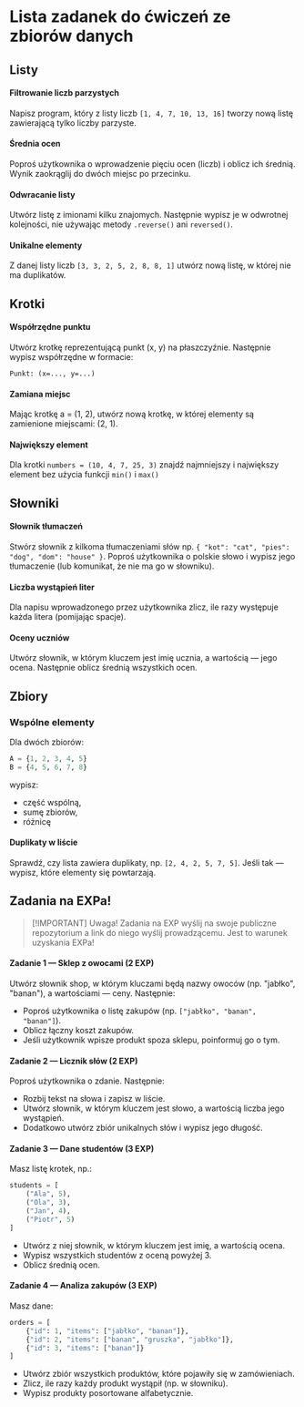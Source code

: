 # Lista zadanek do ćwiczeń ze zbiorów danych

## Listy

#### Filtrowanie liczb parzystych

Napisz program, który z listy liczb `[1, 4, 7, 10, 13, 16]` tworzy nową listę zawierającą tylko liczby parzyste.

#### Średnia ocen

Poproś użytkownika o wprowadzenie pięciu ocen (liczb) i oblicz ich średnią. Wynik zaokrąglij do dwóch miejsc po przecinku.

#### Odwracanie listy

Utwórz listę z imionami kilku znajomych. Następnie wypisz je w odwrotnej kolejności, nie używając metody `.reverse()` ani `reversed()`.

#### Unikalne elementy

Z danej listy liczb `[3, 3, 2, 5, 2, 8, 8, 1]` utwórz nową listę, w której nie ma duplikatów.

## Krotki

#### Współrzędne punktu

Utwórz krotkę reprezentującą punkt (x, y) na płaszczyźnie. Następnie wypisz współrzędne w formacie:

```
Punkt: (x=..., y=...)
```

#### Zamiana miejsc

Mając krotkę a = (1, 2), utwórz nową krotkę, w której elementy są zamienione miejscami: (2, 1).

#### Największy element

Dla krotki `numbers = (10, 4, 7, 25, 3)` znajdź najmniejszy i największy element bez użycia funkcji `min()` i `max()`

## Słowniki

#### Słownik tłumaczeń

Stwórz słownik z kilkoma tłumaczeniami słów np. `{ "kot": "cat", "pies": "dog", "dom": "house" }`.
Poproś użytkownika o polskie słowo i wypisz jego tłumaczenie (lub komunikat, że nie ma go w słowniku).

#### Liczba wystąpień liter

Dla napisu wprowadzonego przez użytkownika zlicz, ile razy występuje każda litera (pomijając spacje).

#### Oceny uczniów

Utwórz słownik, w którym kluczem jest imię ucznia, a wartością — jego ocena. Następnie oblicz średnią wszystkich ocen.

## Zbiory

### Wspólne elementy

Dla dwóch zbiorów:

```python
A = {1, 2, 3, 4, 5}
B = {4, 5, 6, 7, 8}
```

wypisz:

- część wspólną,
- sumę zbiorów,
- różnicę

#### Duplikaty w liście

Sprawdź, czy lista zawiera duplikaty, np. `[2, 4, 2, 5, 7, 5]`.
Jeśli tak — wypisz, które elementy się powtarzają.

## Zadania na EXPa!

> [!IMPORTANT] Uwaga!
> Zadania na EXP wyślij na swoje publiczne repozytorium a link do niego wyślij prowadzącemu.
> Jest to warunek uzyskania EXPa!

#### Zadanie 1 — Sklep z owocami (2 EXP)

Utwórz słownik shop, w którym kluczami będą nazwy owoców (np. "jabłko", "banan"), a wartościami — ceny.
Następnie:

- Poproś użytkownika o listę zakupów (np. `["jabłko", "banan", "banan"]`).
- Oblicz łączny koszt zakupów.
- Jeśli użytkownik wpisze produkt spoza sklepu, poinformuj go o tym.

#### Zadanie 2 — Licznik słów (2 EXP)

Poproś użytkownika o zdanie.
Następnie:

- Rozbij tekst na słowa i zapisz w liście.
- Utwórz słownik, w którym kluczem jest słowo, a wartością liczba jego wystąpień.
- Dodatkowo utwórz zbiór unikalnych słów i wypisz jego długość.

#### Zadanie 3 — Dane studentów (3 EXP)

Masz listę krotek, np.:

```python
students = [
    ("Ala", 5),
    ("Ola", 3),
    ("Jan", 4),
    ("Piotr", 5)
]
```

- Utwórz z niej słownik, w którym kluczem jest imię, a wartością ocena.
- Wypisz wszystkich studentów z oceną powyżej 3.
- Oblicz średnią ocen.

#### Zadanie 4 — Analiza zakupów (3 EXP)

Masz dane:

```python
orders = [
    {"id": 1, "items": ["jabłko", "banan"]},
    {"id": 2, "items": ["banan", "gruszka", "jabłko"]},
    {"id": 3, "items": ["banan"]}
]
```

- Utwórz zbiór wszystkich produktów, które pojawiły się w zamówieniach.
- Zlicz, ile razy każdy produkt wystąpił (np. w słowniku).
- Wypisz produkty posortowane alfabetycznie.
